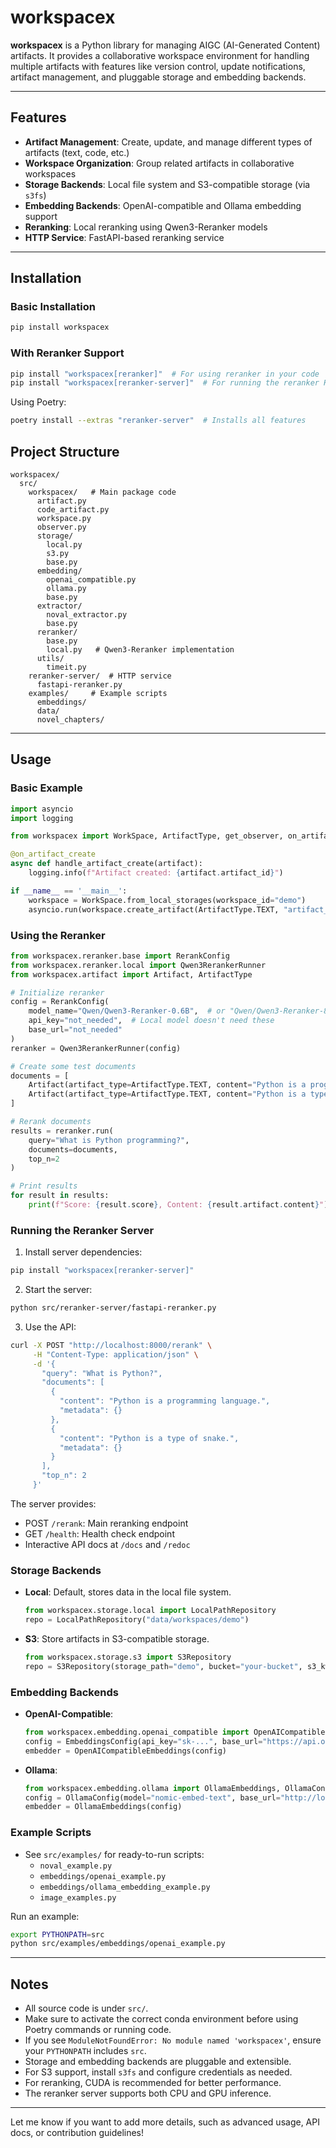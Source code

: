 # workspacex

**workspacex** is a Python library for managing AIGC (AI-Generated Content) artifacts. It provides a collaborative workspace environment for handling multiple artifacts with features like version control, update notifications, artifact management, and pluggable storage and embedding backends.

---

## Features

- **Artifact Management**: Create, update, and manage different types of artifacts (text, code, etc.)
- **Workspace Organization**: Group related artifacts in collaborative workspaces
- **Storage Backends**: Local file system and S3-compatible storage (via `s3fs`)
- **Embedding Backends**: OpenAI-compatible and Ollama embedding support
- **Reranking**: Local reranking using Qwen3-Reranker models
- **HTTP Service**: FastAPI-based reranking service

---

## Installation

### Basic Installation
```bash
pip install workspacex
```

### With Reranker Support
```bash
pip install "workspacex[reranker]"  # For using reranker in your code
pip install "workspacex[reranker-server]"  # For running the reranker HTTP service
```

Using Poetry:
```bash
poetry install --extras "reranker-server"  # Installs all features
```

## Project Structure

```
workspacex/
  src/
    workspacex/   # Main package code
      artifact.py
      code_artifact.py
      workspace.py
      observer.py
      storage/
        local.py
        s3.py
        base.py
      embedding/
        openai_compatible.py
        ollama.py
        base.py
      extractor/
        noval_extractor.py
        base.py
      reranker/
        base.py
        local.py   # Qwen3-Reranker implementation
      utils/
        timeit.py
    reranker-server/  # HTTP service
      fastapi-reranker.py
    examples/     # Example scripts
      embeddings/
      data/
      novel_chapters/
```

---

## Usage

### Basic Example

```python
import asyncio
import logging

from workspacex import WorkSpace, ArtifactType, get_observer, on_artifact_create

@on_artifact_create
async def handle_artifact_create(artifact):
    logging.info(f"Artifact created: {artifact.artifact_id}")

if __name__ == '__main__':
    workspace = WorkSpace.from_local_storages(workspace_id="demo")
    asyncio.run(workspace.create_artifact(ArtifactType.TEXT, "artifact_001"))
```

### Using the Reranker

```python
from workspacex.reranker.base import RerankConfig
from workspacex.reranker.local import Qwen3RerankerRunner
from workspacex.artifact import Artifact, ArtifactType

# Initialize reranker
config = RerankConfig(
    model_name="Qwen/Qwen3-Reranker-0.6B",  # or "Qwen/Qwen3-Reranker-8B"
    api_key="not_needed",  # Local model doesn't need these
    base_url="not_needed"
)
reranker = Qwen3RerankerRunner(config)

# Create some test documents
documents = [
    Artifact(artifact_type=ArtifactType.TEXT, content="Python is a programming language."),
    Artifact(artifact_type=ArtifactType.TEXT, content="Python is a type of snake.")
]

# Rerank documents
results = reranker.run(
    query="What is Python programming?",
    documents=documents,
    top_n=2
)

# Print results
for result in results:
    print(f"Score: {result.score}, Content: {result.artifact.content}")
```

### Running the Reranker Server

1. Install server dependencies:
```bash
pip install "workspacex[reranker-server]"
```

2. Start the server:
```bash
python src/reranker-server/fastapi-reranker.py
```

3. Use the API:
```bash
curl -X POST "http://localhost:8000/rerank" \
     -H "Content-Type: application/json" \
     -d '{
       "query": "What is Python?",
       "documents": [
         {
           "content": "Python is a programming language.",
           "metadata": {}
         },
         {
           "content": "Python is a type of snake.",
           "metadata": {}
         }
       ],
       "top_n": 2
     }'
```

The server provides:
- POST `/rerank`: Main reranking endpoint
- GET `/health`: Health check endpoint
- Interactive API docs at `/docs` and `/redoc`

### Storage Backends

- **Local**: Default, stores data in the local file system.
  ```python
  from workspacex.storage.local import LocalPathRepository
  repo = LocalPathRepository("data/workspaces/demo")
  ```
- **S3**: Store artifacts in S3-compatible storage.
  ```python
  from workspacex.storage.s3 import S3Repository
  repo = S3Repository(storage_path="demo", bucket="your-bucket", s3_kwargs={"key": "...", "secret": "..."})
  ```

### Embedding Backends

- **OpenAI-Compatible**:
  ```python
  from workspacex.embedding.openai_compatible import OpenAICompatibleEmbeddings, EmbeddingsConfig
  config = EmbeddingsConfig(api_key="sk-...", base_url="https://api.openai.com/v1", model_name="text-embedding-ada-002")
  embedder = OpenAICompatibleEmbeddings(config)
  ```
- **Ollama**:
  ```python
  from workspacex.embedding.ollama import OllamaEmbeddings, OllamaConfig
  config = OllamaConfig(model="nomic-embed-text", base_url="http://localhost:11434")
  embedder = OllamaEmbeddings(config)
  ```

### Example Scripts

- See `src/examples/` for ready-to-run scripts:
  - `noval_example.py`
  - `embeddings/openai_example.py`
  - `embeddings/ollama_embedding_example.py`
  - `image_examples.py`

Run an example:
```bash
export PYTHONPATH=src
python src/examples/embeddings/openai_example.py
```

---

## Notes

- All source code is under `src/`.
- Make sure to activate the correct conda environment before using Poetry commands or running code.
- If you see `ModuleNotFoundError: No module named 'workspacex'`, ensure your `PYTHONPATH` includes `src`.
- Storage and embedding backends are pluggable and extensible.
- For S3 support, install `s3fs` and configure credentials as needed.
- For reranking, CUDA is recommended for better performance.
- The reranker server supports both CPU and GPU inference.

---

Let me know if you want to add more details, such as advanced usage, API docs, or contribution guidelines!
